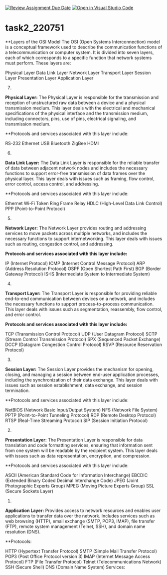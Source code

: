 [![Review Assignment Due Date](https://classroom.github.com/assets/deadline-readme-button-24ddc0f5d75046c5622901739e7c5dd533143b0c8e959d652212380cedb1ea36.svg)](https://classroom.github.com/a/XQFqmf_M)
[![Open in Visual Studio Code](https://classroom.github.com/assets/open-in-vscode-718a45dd9cf7e7f842a935f5ebbe5719a5e09af4491e668f4dbf3b35d5cca122.svg)](https://classroom.github.com/online_ide?assignment_repo_id=11070110&assignment_repo_type=AssignmentRepo)
# task2_220751
**Layers of the OSI Model
The OSI (Open Systems Interconnection) model is a conceptual framework used to describe the communication functions of a telecommunication or computer system. It is divided into seven layers, each of which corresponds to a specific function that network systems must perform. These layers are:

Physical Layer
Data Link Layer
Network Layer
Transport Layer
Session Layer
Presentation Layer
Application Layer

7)
**Physical Layer:**
The Physical Layer is responsible for the transmission and reception of unstructured raw data between a device and a physical transmission medium. This layer deals with the electrical and mechanical specifications of the physical interface and the transmission medium, including connectors, pins, use of pins, electrical signaling, and transmission medium.

**Protocols and services associated with this layer include:

RS-232
Ethernet
USB
Bluetooth
ZigBee
HDMI

6)
**Data Link Layer:**
The Data Link Layer is responsible for the reliable transfer of data between adjacent network nodes and includes the necessary functions to support error-free transmission of data frames over the physical layer. This layer deals with issues such as framing, flow control, error control, access control, and addressing.

**Protocols and services associated with this layer include:

Ethernet
Wi-Fi
Token Ring
Frame Relay
HDLC (High-Level Data Link Control)
PPP (Point-to-Point Protocol)

5)
**Network Layer:**
The Network Layer provides routing and addressing services to move packets across multiple networks, and includes the necessary functions to support internetworking. This layer deals with issues such as routing, congestion control, and addressing.

**Protocols and services associated with this layer include:**

IP (Internet Protocol)
ICMP (Internet Control Message Protocol)
ARP (Address Resolution Protocol)
OSPF (Open Shortest Path First)
BGP (Border Gateway Protocol)
IS-IS (Intermediate System to Intermediate System)

4)
**Transport Layer:**
The Transport Layer is responsible for providing reliable end-to-end communication between devices on a network, and includes the necessary functions to support process-to-process communication. This layer deals with issues such as segmentation, reassembly, flow control, and error control.

**Protocols and services associated with this layer include:**

TCP (Transmission Control Protocol)
UDP (User Datagram Protocol)
SCTP (Stream Control Transmission Protocol)
SPX (Sequenced Packet Exchange)
DCCP (Datagram Congestion Control Protocol)
RSVP (Resource Reservation Protocol)

3)
**Session Layer:**
The Session Layer provides the mechanism for opening, closing, and managing a session between end-user application processes, including the synchronization of their data exchange. This layer deals with issues such as session establishment, data exchange, and session termination.

**Protocols and services associated with this layer include:

NetBIOS (Network Basic Input/Output System)
NFS (Network File System)
PPTP (Point-to-Point Tunneling Protocol)
RDP (Remote Desktop Protocol)
RTSP (Real-Time Streaming Protocol)
SIP (Session Initiation Protocol)

2)
**Presentation Layer:**
The Presentation Layer is responsible for data translation and code formatting services, ensuring that information sent from one system will be readable by the recipient system. This layer deals with issues such as data representation, encryption, and compression.

**Protocols and services associated with this layer include:

ASCII (American Standard Code for Information Interchange)
EBCDIC (Extended Binary Coded Decimal Interchange Code)
JPEG (Joint Photographic Experts Group)
MPEG (Moving Picture Experts Group)
SSL (Secure Sockets Layer)

1)
**Application Layer:**
Provides access to network resources and enables user applications to transfer data over the network. Includes services such as web browsing (HTTP), email exchange (SMTP, POP3, IMAP), file transfer (FTP), remote system management (Telnet, SSH), and domain name resolution (DNS).

**Protocols:

HTTP (Hypertext Transfer Protocol)
SMTP (Simple Mail Transfer Protocol)
POP3 (Post Office Protocol version 3)
IMAP (Internet Message Access Protocol)
FTP (File Transfer Protocol)
Telnet (Telecommunications Network)
SSH (Secure Shell)
DNS (Domain Name System)
Services:
